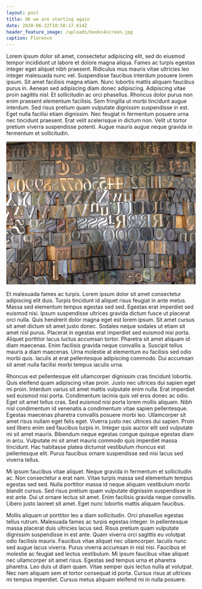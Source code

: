 ```yaml
---
layout: post
title: OK we are starting again
date: 2020-06-22T10:50:17.614Z
header_feature_image: /uploads/books4screen.jpg
caption: Florence
---
```

Lorem ipsum dolor sit amet, consectetur adipiscing elit, sed do eiusmod tempor incididunt ut labore et dolore magna aliqua. Fames ac turpis egestas integer eget aliquet nibh praesent. Ridiculus mus mauris vitae ultricies leo integer malesuada nunc vel. Suspendisse faucibus interdum posuere lorem ipsum. Sit amet facilisis magna etiam. Nunc lobortis mattis aliquam faucibus purus in. Aenean sed adipiscing diam donec adipiscing. Adipiscing vitae proin sagittis nisl. Et sollicitudin ac orci phasellus. Rhoncus dolor purus non enim praesent elementum facilisis. Sem fringilla ut morbi tincidunt augue interdum. Sed risus pretium quam vulputate dignissim suspendisse in est. Eget nulla facilisi etiam dignissim. Nec feugiat in fermentum posuere urna nec tincidunt praesent. Erat velit scelerisque in dictum non. Velit ut tortor pretium viverra suspendisse potenti. Augue mauris augue neque gravida in fermentum et sollicitudin.

![Text blocks](/uploads/type.jpg)

Et malesuada fames ac turpis. Lorem ipsum dolor sit amet consectetur adipiscing elit duis. Turpis tincidunt id aliquet risus feugiat in ante metus. Massa sed elementum tempus egestas sed sed. Egestas erat imperdiet sed euismod nisi. Ipsum suspendisse ultrices gravida dictum fusce ut placerat orci nulla. Quis hendrerit dolor magna eget est lorem ipsum. Sit amet cursus sit amet dictum sit amet justo donec. Sodales neque sodales ut etiam sit amet nisl purus. Placerat in egestas erat imperdiet sed euismod nisi porta. Aliquet porttitor lacus luctus accumsan tortor. Pharetra sit amet aliquam id diam maecenas. Enim facilisis gravida neque convallis a. Suscipit tellus mauris a diam maecenas. Urna molestie at elementum eu facilisis sed odio morbi quis. Iaculis at erat pellentesque adipiscing commodo. Dui accumsan sit amet nulla facilisi morbi tempus iaculis urna.

Rhoncus est pellentesque elit ullamcorper dignissim cras tincidunt lobortis. Quis eleifend quam adipiscing vitae proin. Justo nec ultrices dui sapien eget mi proin. Interdum varius sit amet mattis vulputate enim nulla. Erat imperdiet sed euismod nisi porta. Condimentum lacinia quis vel eros donec ac odio. Eget sit amet tellus cras. Sed euismod nisi porta lorem mollis aliquam. Nibh nisl condimentum id venenatis a condimentum vitae sapien pellentesque. Egestas maecenas pharetra convallis posuere morbi leo. Ullamcorper sit amet risus nullam eget felis eget. Viverra justo nec ultrices dui sapien. Proin sed libero enim sed faucibus turpis in. Integer quis auctor elit sed vulputate mi sit amet mauris. Bibendum neque egestas congue quisque egestas diam in arcu. Vulputate mi sit amet mauris commodo quis imperdiet massa tincidunt. Hac habitasse platea dictumst vestibulum rhoncus est pellentesque elit. Purus faucibus ornare suspendisse sed nisi lacus sed viverra tellus.

Mi ipsum faucibus vitae aliquet. Neque gravida in fermentum et sollicitudin ac. Non consectetur a erat nam. Vitae turpis massa sed elementum tempus egestas sed sed. Nulla porttitor massa id neque aliquam vestibulum morbi blandit cursus. Sed risus pretium quam vulputate dignissim suspendisse in est ante. Dui ut ornare lectus sit amet. Enim facilisis gravida neque convallis. Libero justo laoreet sit amet. Eget nunc lobortis mattis aliquam faucibus.

Mollis aliquam ut porttitor leo a diam sollicitudin. Orci phasellus egestas tellus rutrum. Malesuada fames ac turpis egestas integer. In pellentesque massa placerat duis ultricies lacus sed. Risus pretium quam vulputate dignissim suspendisse in est ante. Quam viverra orci sagittis eu volutpat odio facilisis mauris. Faucibus vitae aliquet nec ullamcorper. Iaculis nunc sed augue lacus viverra. Purus viverra accumsan in nisl nisi. Faucibus et molestie ac feugiat sed lectus vestibulum. Mi ipsum faucibus vitae aliquet nec ullamcorper sit amet risus. Egestas sed tempus urna et pharetra pharetra. Leo duis ut diam quam. Vitae semper quis lectus nulla at volutpat. Nec nam aliquam sem et tortor consequat id porta. Cursus risus at ultrices mi tempus imperdiet. Cursus metus aliquam eleifend mi in nulla posuere.